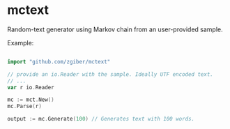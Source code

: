 # mctext

Random-text generator using Markov chain from an user-provided sample.

Example:

```go

import "github.com/zgiber/mctext"

// provide an io.Reader with the sample. Ideally UTF encoded text.
// ...
var r io.Reader

mc := mct.New()
mc.Parse(r)

output := mc.Generate(100) // Generates text with 100 words.

```
